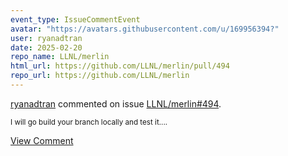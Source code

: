 ```yaml
---
event_type: IssueCommentEvent
avatar: "https://avatars.githubusercontent.com/u/169956394?"
user: ryanadtran
date: 2025-02-20
repo_name: LLNL/merlin
html_url: https://github.com/LLNL/merlin/pull/494
repo_url: https://github.com/LLNL/merlin
---
```


<a href='https://github.com/ryanadtran' target='_blank'>ryanadtran</a> commented on issue <a href='https://github.com/LLNL/merlin/pull/494' target='_blank'>LLNL/merlin#494</a>.

<small>I will go build your branch locally and test it....</small>

<a href='https://github.com/LLNL/merlin/pull/494' target='_blank'>View Comment</a>